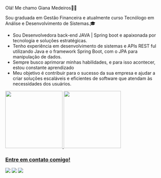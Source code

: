 <p>Olá! Me chamo Giana Medeiros🙋‍♀️</p> 

<p>
    Sou graduada em Gestão Financeira e atualmente curso Tecnólogo em Análise e Desenvolvimento de Sistemas.🎓  </p>  
    
  
  - Sou Desenvolvedora back-end JAVA | Spring boot  e apaixonada por tecnologia e soluções estratégicas.
  - Tenho experiência em desenvolvimento de sistemas e APIs REST ful utilizando Java e o framework Spring Boot, com o JPA para manipulação de dados.
  - Sempre busco aprimorar minhas habilidades, e para isso acontecer, estou constante aprendizado
  - Meu objetivo é contribuir para o sucesso da sua empresa e ajudar a criar soluções escaláveis e eficientes de software que atendam às necessidades dos usuários.
   
  
  


  <a href="https://github.com/MedeirosGiana">
    <img height="180em" src="https://github-readme-stats.vercel.app/api?username=MedeirosGiana&show_icons=true&theme=onedark&include_all_commits=true&count_private=true" />
  <img height="180em" src="https://github-readme-stats.vercel.app/api/top-langs/?username=MedeirosGiana&layout=compact&langs_count=7&theme=onedark"/>  
   

### Entre em contato comigo!

  <a href = "mailto:gianamedeiros.00510@gmail.com"><img src="https://img.shields.io/badge/-Gmail-%23333?style=for-the-badge&logo=gmail&logoColor=white" target="_blank"></a>
  <a href="https://www.linkedin.com/in/giana-medeiros-57147a18b/" target="_blank"><img src="https://img.shields.io/badge/-LinkedIn-%230077B5?style=for-the-badge&logo=linkedin&logoColor=white" target="_blank"></a> 
  <a href="https://instagram.com/gianalaura5" target="_blank"><img src="https://img.shields.io/badge/-Instagram-%23E4405F?style=for-the-badge&logo=instagram&logoColor=white" target="_blank"></a>
    
   




 
